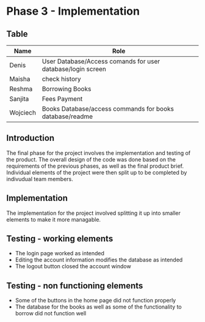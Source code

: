 # Phase 3 - Implementation

## Table 

| Name | Role |
| ----------- | ----------- |
| Denis | User Database/Access comands for user database/login screen |
| Maisha | check history |
| Reshma | Borrowing Books |
| Sanjita | Fees Payment |
| Wojciech | Books Database/access commands for books database/readme |

## Introduction

The final phase for the project involves the implementation and testing of the product. The overall design of the code was done based on the requirements of the previous phases, as well as the final product brief. Individual elements of the project were then split up to be completed by indivudual team members.

## Implementation

The implementation for the project involved splitting it up into smaller elements to make it more managable.

## Testing - working elements

- The login page worked as intended
- Editing the account information modifies the database as intended
- The logout button closed the account window

## Testing - non functioning elements

- Some of the buttons in the home page did not function properly
- The database for the books as well as some of the functionality to borrow did not function well
